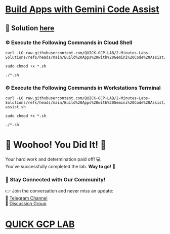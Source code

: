 # [Build Apps with Gemini Code Assist](https://www.cloudskillsboost.google/paths/19/course_templates/1166/labs/509927)

## 🔑 Solution [here]()

### ⚙️ Execute the Following Commands in Cloud Shell

```
curl -LO raw.githubusercontent.com/QUICK-GCP-LAB/2-Minutes-Labs-Solutions/refs/heads/main/Build%20Apps%20with%20Gemini%20Code%20Assist/shell.sh

sudo chmod +x *.sh

./*.sh
```

### ⚙️ Execute the Following Commands in Workstations Terminal

```
curl -LO raw.githubusercontent.com/QUICK-GCP-LAB/2-Minutes-Labs-Solutions/refs/heads/main/Build%20Apps%20with%20Gemini%20Code%20Assist/code-assist.sh

sudo chmod +x *.sh

./*.sh
```


# 🎉 Woohoo! You Did It! 🎉  

Your hard work and determination paid off! 💻  
You've successfully completed the lab. **Way to go!** 🚀

### 💬 Stay Connected with Our Community!  
👉 Join the conversation and never miss an update:  
📢 [Telegram Channel](https://t.me/quickgcplab)  
👥 [Discussion Group](https://t.me/quickgcplabchats)  

# [QUICK GCP LAB](https://www.youtube.com/@quickgcplab)